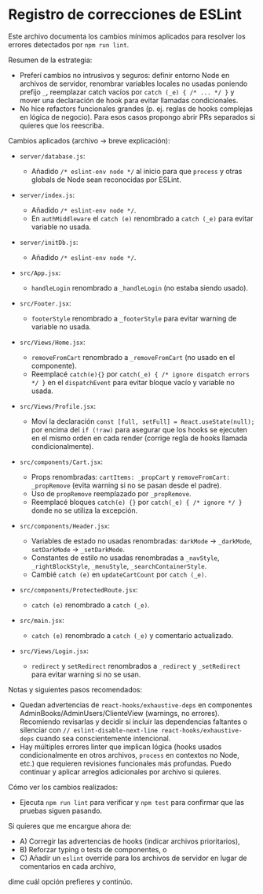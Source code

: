 # Registro de correcciones de ESLint

Este archivo documenta los cambios mínimos aplicados para resolver los errores detectados por `npm run lint`.

Resumen de la estrategia:
- Preferí cambios no intrusivos y seguros: definir entorno Node en archivos de servidor, renombrar variables locales no usadas poniendo prefijo `_`, reemplazar catch vacíos por `catch (_e) { /* ... */ }` y mover una declaración de hook para evitar llamadas condicionales.
- No hice refactors funcionales grandes (p. ej. reglas de hooks complejas en lógica de negocio). Para esos casos propongo abrir PRs separados si quieres que los reescriba.

Cambios aplicados (archivo -> breve explicación):

- `server/database.js`:
  - Añadido `/* eslint-env node */` al inicio para que `process` y otras globals de Node sean reconocidas por ESLint.

- `server/index.js`:
  - Añadido `/* eslint-env node */`.
  - En `authMiddleware` el `catch (e)` renombrado a `catch (_e)` para evitar variable no usada.

- `server/initDb.js`:
  - Añadido `/* eslint-env node */`.

- `src/App.jsx`:
  - `handleLogin` renombrado a `_handleLogin` (no estaba siendo usado).

- `src/Footer.jsx`:
  - `footerStyle` renombrado a `_footerStyle` para evitar warning de variable no usada.

- `src/Views/Home.jsx`:
  - `removeFromCart` renombrado a `_removeFromCart` (no usado en el componente).
  - Reemplacé `catch(e){}` por `catch(_e) { /* ignore dispatch errors */ }` en el `dispatchEvent` para evitar bloque vacío y variable no usada.

- `src/Views/Profile.jsx`:
  - Moví la declaración `const [full, setFull] = React.useState(null);` por encima del `if (!raw)` para asegurar que los hooks se ejecuten en el mismo orden en cada render (corrige regla de hooks llamada condicionalmente).

- `src/components/Cart.jsx`:
  - Props renombradas: `cartItems: _propCart` y `removeFromCart: _propRemove` (evita warning si no se pasan desde el padre).
  - Uso de `propRemove` reemplazado por `_propRemove`.
  - Reemplacé bloques `catch(e) {}` por `catch(_e) { /* ignore */ }` donde no se utiliza la excepción.

- `src/components/Header.jsx`:
  - Variables de estado no usadas renombradas: `darkMode` -> `_darkMode`, `setDarkMode` -> `_setDarkMode`.
  - Constantes de estilo no usadas renombradas a `_navStyle`, `_rightBlockStyle`, `_menuStyle`, `_searchContainerStyle`.
  - Cambié `catch (e)` en `updateCartCount` por `catch (_e)`.

- `src/components/ProtectedRoute.jsx`:
  - `catch (e)` renombrado a `catch (_e)`.

- `src/main.jsx`:
  - `catch (e)` renombrado a `catch (_e)` y comentario actualizado.

- `src/Views/Login.jsx`:
  - `redirect` y `setRedirect` renombrados a `_redirect` y `_setRedirect` para evitar warning si no se usan.

Notas y siguientes pasos recomendados:
- Quedan advertencias de `react-hooks/exhaustive-deps` en componentes AdminBooks/AdminUsers/ClienteView (warnings, no errores). Recomiendo revisarlas y decidir si incluir las dependencias faltantes o silenciar con `// eslint-disable-next-line react-hooks/exhaustive-deps` cuando sea conscientemente intencional.
- Hay múltiples errores linter que implican lógica (hooks usados condicionalmente en otros archivos, `process` en contextos no Node, etc.) que requieren revisiones funcionales más profundas. Puedo continuar y aplicar arreglos adicionales por archivo si quieres.

Cómo ver los cambios realizados:

- Ejecuta `npm run lint` para verificar y `npm test` para confirmar que las pruebas siguen pasando.

Si quieres que me encargue ahora de:
- A) Corregir las advertencias de hooks (indicar archivos prioritarios),
- B) Reforzar typing o tests de componentes, o
- C) Añadir un `eslint` override para los archivos de servidor en lugar de comentarios en cada archivo,

dime cuál opción prefieres y continúo.
